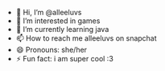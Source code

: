 - 👋 Hi, I’m @alleeluvs
- 👀 I’m interested in games
- 🌱 I’m currently learning java
- 📫 How to reach me alleeluvs on snapchat 
- 😄 Pronouns: she/her
- ⚡ Fun fact: i am super cool :3
